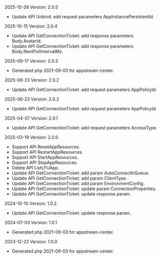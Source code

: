 2025-10-28 Version: 2.0.5
- Update API Unbind: add request parameters AppInstancePersistentId.


2025-10-15 Version: 2.0.4
- Update API GetConnectionTicket: add response parameters Body.AvatarId.
- Update API GetConnectionTicket: add response parameters Body.NextPollIntervalMs.


2025-09-17 Version: 2.0.3
- Generated php 2021-09-03 for appstream-center.

2025-06-23 Version: 2.0.2
- Update API GetConnectionTicket: add request parameters AppPolicyId.


2025-06-23 Version: 2.0.2
- Update API GetConnectionTicket: add request parameters AppPolicyId.


2025-04-07 Version: 2.0.1
- Update API GetConnectionTicket: add request parameters AccessType.


2025-03-19 Version: 2.0.0
- Support API ResetAppResources.
- Support API RestartAppResources.
- Support API StartAppResources.
- Support API StopAppResources.
- Delete API ListLFUApp.
- Update API GetConnectionTicket: add param AutoConnectInQueue.
- Update API GetConnectionTicket: add param ClientType.
- Update API GetConnectionTicket: add param EnvironmentConfig.
- Update API GetConnectionTicket: update param ConnectionProperties.
- Update API GetConnectionTicket: update response param.


2024-10-10 Version: 1.0.2
- Update API GetConnectionTicket: update response param.


2024-07-03 Version: 1.0.1
- Generated php 2021-09-03 for appstream-center.

2023-12-22 Version: 1.0.0
- Generated php 2021-09-03 for appstream-center.

